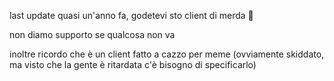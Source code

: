 last update quasi un'anno fa, godetevi sto client di merda 🥰

non diamo supporto se qualcosa non va

inoltre ricordo che è un client fatto a cazzo per meme (ovviamente skiddato, ma visto che la gente è ritardata c'è bisogno di specificarlo)
